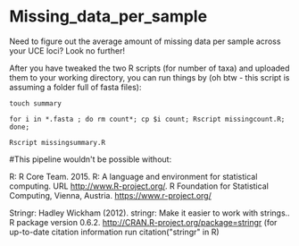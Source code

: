 # Missing_data_per_sample
Need to figure out the average amount of missing data per sample across your UCE loci? Look no further!

After you have tweaked the two R scripts (for number of taxa) and uploaded them to your working directory, you can run things by (oh btw - this script is assuming a folder full of fasta files): 
```
touch summary

for i in *.fasta ; do rm count*; cp $i count; Rscript missingcount.R; done;

Rscript missingsummary.R
```

#This pipeline wouldn't be possible without:

R: R Core Team. 2015. R: A language and environment for statistical computing. URL http://www.R-project.org/. R Foundation for Statistical Computing, Vienna, Austria. https://www.r-project.org/

Stringr:  Hadley Wickham (2012). stringr: Make it easier to work with strings..
  R package version 0.6.2. http://CRAN.R-project.org/package=stringr (for up-to-date citation information run citation("stringr" in R)
